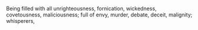 Being filled with all unrighteousness, fornication, wickedness, covetousness, maliciousness; full of envy, murder, debate, deceit, malignity; whisperers,
